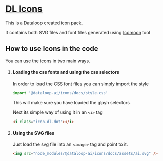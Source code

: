 # [DL Icons](https://dataloop-ai.github.io/icons/)

This is a Dataloop created icon pack.

It contains both SVG files and font files generated using [Icomoon](https://icomoon.io/) tool


## How to use Icons in the code

You can use the icons in two main ways.

1. #### Loading the css fonts and using the css selectors

    In order to load the CSS font files you can simply import the style
    ```js
    import '@dataloop-ai/icons/docs/style.css'
    ```

    This will make sure you have loaded the glpyh selectors

    Next its simple way of using it in an ```<i>``` tag
    ```html
    <i class="icon-dl-dot"></i>
    ```

2. #### Using the SVG files
    Just load the svg file into an ```<image>``` tag and point to it.

    ```html
    <img src="node_modules/@dataloop-ai/icons/docs/assets/ai.svg" />
    ```